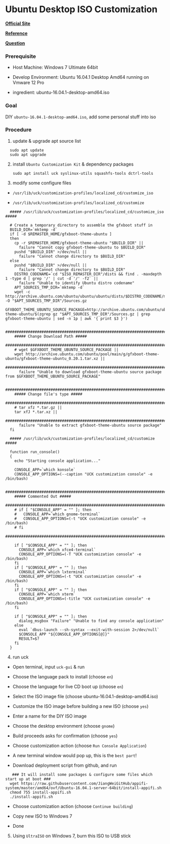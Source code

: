 # Ubuntu Desktop ISO Customization

[**Official Site**](https://help.ubuntu.com/community/LiveCDCustomization)

[**Reference**](https://pgtux.wordpress.com/2014/10/30/penguintux-iso-with-ubuntu-customization-kit-uck-gui/)

[**Question**](https://answers.launchpad.net/uck/+question/293948)

### Prerequisite
+ Host Machine: Windows 7 Ultimate 64bit<p>
+ Develop Environment: Ubuntu 16.04.1 Desktop Amd64 running on Vmware 12 Pro<p>
+ ingredient: ubuntu-16.04.1-desktop-amd64.iso<p>

### Goal
  DIY `ubuntu-16.04.1-desktop-amd64.iso`, add some personal stuff into iso<p>

### Procedure
1. update & upgrade apt source list<p>
  ```
    sudo apt update
    sudo apt upgrade
  ```
  
2. install `Ubuntu Customization Kit` & dependency packages<p>
`sudo apt install uck syslinux-utils squashfs-tools dctrl-tools`<p>

3. modify some configure files<p>
  + `/usr/lib/uck/customization-profiles/localized_cd/customize_iso`<p>
  + `/usr/lib/uck/customization-profiles/localized_cd/customize`<p>

  ```
    ##### /usr/lib/uck/customization-profiles/localized_cd/customize_iso #####

    # Create a temporary directory to assemble the gfxboot stuff in
    BUILD_DIR=`mktemp -d`
    if [ -d $REMASTER_HOME/gfxboot-theme-ubuntu ]
    then
      cp -r $REMASTER_HOME/gfxboot-theme-ubuntu "$BUILD_DIR" ||
        failure "Cannot copy gfxboot-theme-ubuntu to $BUILD_DIR"
      pushd "$BUILD_DIR" >/dev/null ||
        failure "Cannot change directory to $BUILD_DIR"
    else
      pushd "$BUILD_DIR" >/dev/null ||
        failure "Cannot change directory to $BUILD_DIR"
      DISTRO_CODENAME=`cd "$ISO_REMASTER_DIR"/dists && find . -maxdepth 1 -type d | grep '/' | cut -d '/' -f2` ||
        failure "Unable to identify Ubuntu distro codename"
      APT_SOURCES_TMP_DIR=`mktemp -d`
      wget -c http://archive.ubuntu.com/ubuntu/ubuntu/ubuntu/dists/$DISTRO_CODENAME/main/source/Sources.gz -O "$APT_SOURCES_TMP_DIR"/Sources.gz
      GFXBOOT_THEME_UBUNTU_SOURCE_PACKAGE=http://archive.ubuntu.com/ubuntu/ubuntu/ubuntu/pool/main/g/gfxboot-theme-ubuntu/$(zgrep gz "$APT_SOURCES_TMP_DIR"/Sources.gz | grep gfxboot-theme-ubuntu | sed -n 1p | awk '{ print $3 }')

      ########################################################################
      ##### Change Download Path #####
      ########################################################################
      # wget $GFXBOOT_THEME_UBUNTU_SOURCE_PACKAGE ||
      wget http://archive.ubuntu.com/ubuntu/pool/main/g/gfxboot-theme-ubuntu/gfxboot-theme-ubuntu_0.20.1.tar.xz ||
      ########################################################################
        failure "Unable to download gfxboot-theme-ubuntu source package from $GFXBOOT_THEME_UBUNTU_SOURCE_PACKAGE"

      ########################################################################
      ##### Change file's type #####
      ########################################################################
      # tar xfz *.tar.gz ||
      tar xfJ *.tar.xz ||
      ########################################################################
        failure "Unable to extract gfxboot-theme-ubuntu source package"
    fi
  ```

  ```
    ##### /usr/lib/uck/customization-profiles/localized_cd/customize #####

    function run_console()
    {
      echo "Starting console application..."

      CONSOLE_APP=`which konsole`
      CONSOLE_APP_OPTIONS=(--caption "UCK customization console" -e /bin/bash)

      ########################################################################
      ##### Commented Out #####
      ########################################################################
      # if [ "$CONSOLE_APP" = "" ]; then
      #   CONSOLE_APP=`which gnome-terminal`
      #   CONSOLE_APP_OPTIONS=(-t "UCK customization console" -e /bin/bash)
      # fi
      ########################################################################

      if [ "$CONSOLE_APP" = "" ]; then
        CONSOLE_APP=`which xfce4-terminal`
        CONSOLE_APP_OPTIONS=(-T "UCK customization console" -e /bin/bash)
      fi
      if [ "$CONSOLE_APP" = "" ]; then
        CONSOLE_APP=`which lxterminal`
        CONSOLE_APP_OPTIONS=(-t "UCK customization console" -e /bin/bash)
      fi
      if [ "$CONSOLE_APP" = "" ]; then
        CONSOLE_APP=`which xterm`
        CONSOLE_APP_OPTIONS=(-title "UCK customization console" -e /bin/bash)
      fi

      if [ "$CONSOLE_APP" = "" ]; then
        dialog_msgbox "Failure" "Unable to find any console application"
      else
        eval `dbus-launch --sh-syntax --exit-with-session 2>/dev/null`
        $CONSOLE_APP "${CONSOLE_APP_OPTIONS[@]}"
        RESULT=$?
      fi
    }
  ```

4. run uck<p>
  - Open terminal, input `uck-gui` & run<p>
  - Choose the language pack to install (choose `en`)<p>
  - Choose the language for live CD boot up (choose `en`)<p>
  - Select the ISO image file (choose ubuntu-16.04.1-desktop-amd64.iso)<p>
  - Customize the ISO image before building a new ISO (choose `yes`)<p>
  - Enter a name for the DIY ISO image<p>
  - Choose the desktop environment (choose `gnome`)<p>
  - Build proceeds asks for confirmation (choose `yes`)<p>
  - Choose customization action (choose `Run Console Application`)<p>
  - A new terminal window would pop up, this is the `best part`!<p>
  - Download deployment script from github, and run<p>
  ```
    ### It will install some packages & configure some files which start up at boot ###
    wget https://raw.githubusercontent.com/JiangWeiGitHub/appifi-system/master/amd64/ovf/Ubuntu-16.04.1-server-64bit/install-appifi.sh
    chmod 755 install-appifi.sh
    ./install-appifi.sh
  ```
  - Choose customization action (choose `Continue building`)<p>
  - Copy new ISO to Windows 7<p>
  - Done<p>

5. Using `UltraISO` on Windows 7, burn this ISO to USB stick
